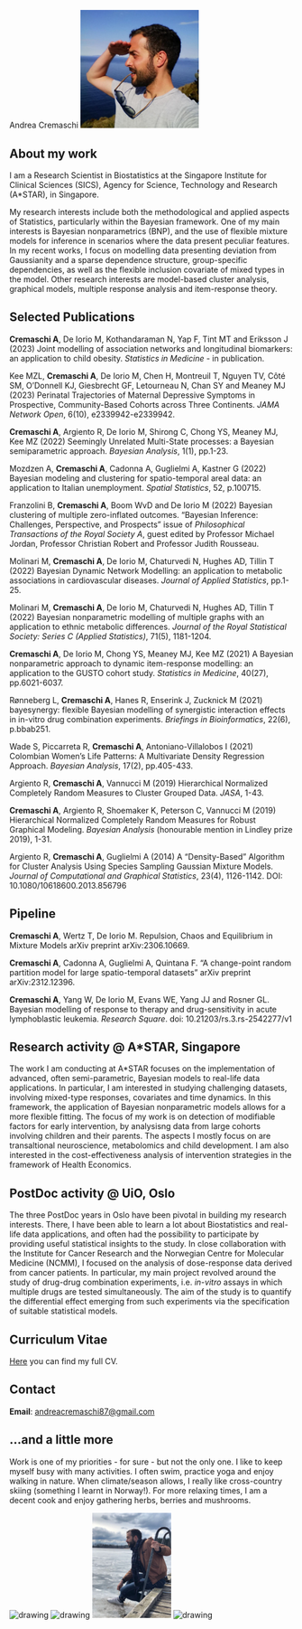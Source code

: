 Andrea Cremaschi
<img src="MainFig2.jpg" alt="drawing" width="210"/>

## About my work
I am a Research Scientist in Biostatistics at the Singapore Institute for Clinical Sciences (SICS), Agency for Science, Technology and Research (A*STAR), in Singapore.

My research interests include both the methodological and applied aspects of Statistics, particularly within the Bayesian framework.
One of my main interests is Bayesian nonparametrics (BNP), and the use of flexible mixture
models for inference in scenarios where the data present peculiar features. In my recent
works, I focus on modelling data presenting deviation from Gaussianity and a sparse
dependence structure, group-specific dependencies, as well as the flexible inclusion covariate of
mixed types in the model. 
Other research interests are model-based cluster analysis, graphical models, multiple response analysis and item-response theory.

## Selected Publications

**Cremaschi A**, De Iorio M, Kothandaraman N, Yap F, Tint MT and Eriksson J (2023) Joint modelling of association networks and longitudinal biomarkers: an application to child obesity. _Statistics in Medicine_ - in publication.

Kee MZL, **Cremaschi A**, De Iorio M, Chen H, Montreuil T, Nguyen TV, Côté SM, O’Donnell KJ, Giesbrecht GF, Letourneau N, Chan SY and Meaney MJ (2023) Perinatal Trajectories of Maternal Depressive Symptoms in Prospective, Community-Based Cohorts across Three Continents. _JAMA Network Open_, 6(10), e2339942-e2339942.

**Cremaschi A**, Argiento R, De Iorio M, Shirong C, Chong YS, Meaney MJ, Kee MZ (2022) Seemingly Unrelated Multi-State processes: a Bayesian semiparametric approach. _Bayesian Analysis_, 1(1), pp.1-23.

Mozdzen A, **Cremaschi A**, Cadonna A, Guglielmi A, Kastner G (2022) Bayesian modeling and clustering for spatio-temporal areal data: an application to Italian unemployment. _Spatial Statistics_, 52, p.100715.

Franzolini B, **Cremaschi A**, Boom WvD and De Iorio M (2022) Bayesian clustering of multiple zero-inflated outcomes. “Bayesian Inference: Challenges, Perspective, and Prospects” issue of _Philosophical Transactions of the Royal Society A_, guest edited by Professor Michael Jordan, Professor Christian Robert and Professor Judith Rousseau.

Molinari M, **Cremaschi A**, De Iorio M, Chaturvedi N, Hughes AD, Tillin T (2022) Bayesian Dynamic Network Modelling: an application to metabolic associations in cardiovascular diseases. _Journal of Applied Statistics_, pp.1-25.

Molinari M, **Cremaschi A**, De Iorio M, Chaturvedi N, Hughes AD, Tillin T (2022) Bayesian nonparametric modelling of multiple graphs with an application to ethnic metabolic differences. _Journal of the Royal Statistical Society: Series C (Applied Statistics)_, 71(5), 1181-1204.

**Cremaschi A**, De Iorio M, Chong YS, Meaney MJ, Kee MZ (2021) A Bayesian nonparametric approach to dynamic item-response modelling: an application to the GUSTO cohort study. _Statistics in Medicine_, 40(27), pp.6021-6037.

Rønneberg L, **Cremaschi A**, Hanes R, Enserink J, Zucknick M (2021) bayesynergy: flexible Bayesian modelling of synergistic interaction effects in in-vitro drug combination experiments. _Briefings in Bioinformatics_, 22(6), p.bbab251.

Wade S, Piccarreta R, **Cremaschi A**, Antoniano-Villalobos I (2021) Colombian Women’s Life Patterns: A Multivariate Density Regression Approach. _Bayesian Analysis_, 17(2), pp.405-433.

Argiento R, **Cremaschi A**, Vannucci M (2019) Hierarchical Normalized Completely Random Measures to Cluster Grouped Data. _JASA_, 1-43.

**Cremaschi A**, Argiento R, Shoemaker K, Peterson C, Vannucci M (2019) Hierarchical Normalized Completely Random Measures for Robust Graphical Modeling. _Bayesian Analysis_ (honourable mention in Lindley prize 2019), 1-31.

Argiento R, **Cremaschi A**, Guglielmi A (2014) A “Density-Based” Algorithm for Cluster Analysis Using Species Sampling Gaussian Mixture Models. _Journal of Computational and Graphical Statistics_, 23(4), 1126-1142. DOI: 10.1080/10618600.2013.856796

## Pipeline

**Cremaschi A**, Wertz T, De Iorio M. Repulsion, Chaos and Equilibrium in Mixture Models arXiv preprint arXiv:2306.10669.

**Cremaschi A**, Cadonna A, Guglielmi A, Quintana F. “A change-point random partition model for large spatio-temporal datasets” arXiv preprint arXiv:2312.12396.

**Cremaschi A**, Yang W, De Iorio M, Evans WE, Yang JJ and Rosner GL. Bayesian modelling of response to therapy and drug-sensitivity in acute lymphoblastic leukemia. _Research Square_. doi: 10.21203/rs.3.rs-2542277/v1 


## Research activity @ A*STAR, Singapore
The work I am conducting at A*STAR focuses on the implementation of advanced, often semi-parametric, Bayesian models to real-life data applications. In particular, I am interested in studying challenging datasets, involving mixed-type responses, covariates and time dynamics. In this framework, the application of Bayesian nonparametric models allows for a more flexible fitting. The focus of my work is on detection of modifiable factors for early intervention, by analysisng data from large cohorts involving children and their parents. The aspects I mostly focus on are transaltional neuroscience, metabolomics and child development.
I am also interested in the cost-effectiveness analysis of intervention strategies in the framework of Health Economics.

## PostDoc activity @ UiO, Oslo
The three PostDoc years in Oslo have been pivotal in building my research interests. There, I have been able to learn a lot about Biostatistics and real-life data applications, and often had the possibility to participate by providing useful statistical insights to the study.
In close collaboration with the Institute for Cancer Research and the Norwegian Centre for Molecular Medicine (NCMM), I focused on the analysis of dose-response data derived from cancer patients. In particular, my main project revolved around the study of drug-drug combination experiments, i.e. _in-vitro_ assays in which multiple drugs are tested simultaneously. The aim of the study is to quantify the differential effect emerging from such experiments via the specification of suitable statistical models. 


## Curriculum Vitae
[Here](https://github.com/AndCre87/andreacremaschi.github.io/raw/master/CV_Cremaschi.pdf) you can find my full CV.


## Contact
**Email**: andreacremaschi87@gmail.com



## ...and a little more
Work is one of my priorities - for sure - but not the only one. I like to keep myself busy with many activities. I often swim, practice yoga and enjoy walking in nature. When climate/season allows, I really like cross-country skiing (something I learnt in Norway!). For more relaxing times, I am a decent cook and enjoy gathering herbs, berries and mushrooms.

<img src="subFig2.jpg" alt="drawing" width="140"/>  <img src="subFig3.jpg" alt="drawing" width="140"/>  <img src="subFig4.jpg" alt="drawing" width="140"/> <img src="subFig5.jpg" alt="drawing" width="140"/>





